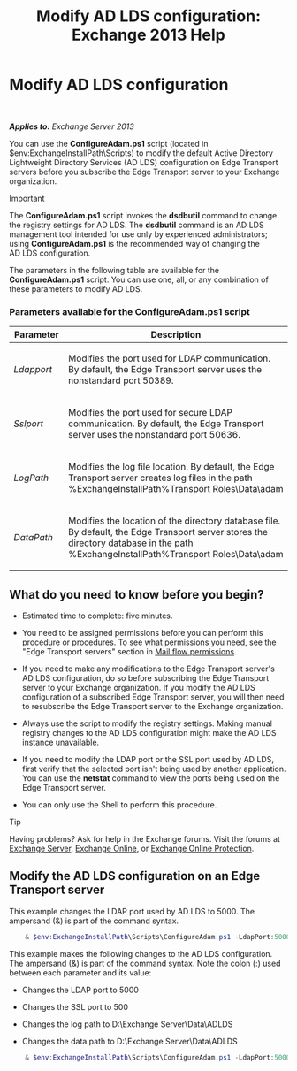 ﻿---
title: 'Modify AD LDS configuration: Exchange 2013 Help'
TOCTitle: Modify AD LDS configuration
ms:assetid: 381f582c-15ec-43bc-b674-5399fad72c97
ms:mtpsurl: https://technet.microsoft.com/en-us/library/Aa997269(v=EXCHG.150)
ms:contentKeyID: 61200283
ms.date: 12/09/2016
mtps_version: v=EXCHG.150
---

# Modify AD LDS configuration

 

_**Applies to:** Exchange Server 2013_


You can use the **ConfigureAdam.ps1** script (located in $env:ExchangeInstallPath\\Scripts) to modify the default Active Directory Lightweight Directory Services (AD LDS) configuration on Edge Transport servers before you subscribe the Edge Transport server to your Exchange organization.


> [!IMPORTANT]
> The <STRONG>ConfigureAdam.ps1</STRONG> script invokes the <STRONG>dsdbutil</STRONG> command to change the registry settings for AD&nbsp;LDS. The <STRONG>dsdbutil</STRONG> command is an AD&nbsp;LDS management tool intended for use only by experienced administrators; using <STRONG>ConfigureAdam.ps1</STRONG> is the recommended way of changing the AD&nbsp;LDS configuration.



The parameters in the following table are available for the **ConfigureAdam.ps1** script. You can use one, all, or any combination of these parameters to modify AD LDS.

### Parameters available for the ConfigureAdam.ps1 script

<table>
<colgroup>
<col style="width: 50%" />
<col style="width: 50%" />
</colgroup>
<thead>
<tr class="header">
<th>Parameter</th>
<th>Description</th>
</tr>
</thead>
<tbody>
<tr class="odd">
<td><p><em>Ldapport</em></p></td>
<td><p>Modifies the port used for LDAP communication. By default, the Edge Transport server uses the nonstandard port 50389.</p></td>
</tr>
<tr class="even">
<td><p><em>Sslport</em></p></td>
<td><p>Modifies the port used for secure LDAP communication. By default, the Edge Transport server uses the nonstandard port 50636.</p></td>
</tr>
<tr class="odd">
<td><p><em>LogPath</em></p></td>
<td><p>Modifies the log file location. By default, the Edge Transport server creates log files in the path %ExchangeInstallPath%Transport Roles\Data\adam</p></td>
</tr>
<tr class="even">
<td><p><em>DataPath</em></p></td>
<td><p>Modifies the location of the directory database file. By default, the Edge Transport server stores the directory database in the path %ExchangeInstallPath%Transport Roles\Data\adam</p></td>
</tr>
</tbody>
</table>


## What do you need to know before you begin?

  - Estimated time to complete: five minutes.

  - You need to be assigned permissions before you can perform this procedure or procedures. To see what permissions you need, see the "Edge Transport servers" section in [Mail flow permissions](mail-flow-permissions-exchange-2013-help.md).

  - If you need to make any modifications to the Edge Transport server's AD LDS configuration, do so before subscribing the Edge Transport server to your Exchange organization. If you modify the AD LDS configuration of a subscribed Edge Transport server, you will then need to resubscribe the Edge Transport server to the Exchange organization.

  - Always use the script to modify the registry settings. Making manual registry changes to the AD LDS configuration might make the AD LDS instance unavailable.

  - If you need to modify the LDAP port or the SSL port used by AD LDS, first verify that the selected port isn't being used by another application. You can use the **netstat** command to view the ports being used on the Edge Transport server.

  - You can only use the Shell to perform this procedure.


> [!TIP]
> Having problems? Ask for help in the Exchange forums. Visit the forums at <A href="https://go.microsoft.com/fwlink/p/?linkid=60612">Exchange Server</A>, <A href="https://go.microsoft.com/fwlink/p/?linkid=267542">Exchange Online</A>, or <A href="https://go.microsoft.com/fwlink/p/?linkid=285351">Exchange Online Protection</A>.



## Modify the AD LDS configuration on an Edge Transport server

This example changes the LDAP port used by AD LDS to 5000. The ampersand (&) is part of the command syntax.

```powershell
    & $env:ExchangeInstallPath\Scripts\ConfigureAdam.ps1 -LdapPort:5000
```

This example makes the following changes to the AD LDS configuration. The ampersand (&) is part of the command syntax. Note the colon (:) used between each parameter and its value:

  - Changes the LDAP port to 5000

  - Changes the SSL port to 500

  - Changes the log path to D:\\Exchange Server\\Data\\ADLDS

  - Changes the data path to D:\\Exchange Server\\Data\\ADLDS

<!-- end list -->

```powershell
    & $env:ExchangeInstallPath\Scripts\ConfigureAdam.ps1 -LdapPort:5000 -SslPort:5001 -LogPath:"D:\Exchange Server\Data\ADLDS" -DataPath:"D:\Exchange Server\Data\ADLDS"
```

